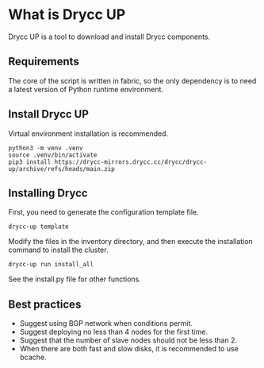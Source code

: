 # What is Drycc UP

Drycc UP is a tool to download and install Drycc components.

## Requirements

The core of the script is written in fabric, so the only dependency is to need a latest version of Python runtime environment.

## Install Drycc UP

Virtual environment installation is recommended.

```
python3 -m venv .venv
source .venv/bin/activate
pip3 install https://drycc-mirrors.drycc.cc/drycc/drycc-up/archive/refs/heads/main.zip
```

## Installing Drycc

First, you need to generate the configuration template file.

```
drycc-up template
```

Modify the files in the inventory directory, and then execute the installation command to install the cluster.

```
drycc-up run install_all
```

See the install.py file for other functions.

## Best practices

* Suggest using BGP network when conditions permit.
* Suggest deploying no less than 4 nodes for the first time.
* Suggest that the number of slave nodes should not be less than 2.
* When there are both fast and slow disks, it is recommended to use bcache.
